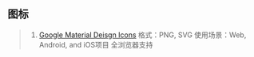 ## 图标
>1. [Google Material Deisgn Icons](https://material.io/icons/)
  格式：PNG, SVG
  使用场景：Web, Android, and iOS项目
  全浏览器支持